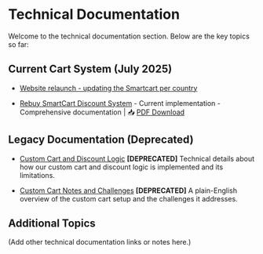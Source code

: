 # Technical Documentation

Welcome to the technical documentation section. Below are the key topics so far:

## Current Cart System (July 2025)

- [Website relaunch - updating the Smartcart per country](smartcart-redesign-update.md)

- [Rebuy SmartCart Discount System](rebuy-smartcart-discount-system.md) - Current implementation - Comprehensive documentation | 📥 [PDF Download](https://github.com/bears-with-benefits/bwb-docs/raw/main/assets/rebuy-smartcart-discount-system.pdf)

## Legacy Documentation (Deprecated)

- [Custom Cart and Discount Logic](custom-cart-and-discount-logic.md) **[DEPRECATED]**
  Technical details about how our custom cart and discount logic is implemented and its limitations.

- [Custom Cart Notes and Challenges](custom-cart-notes-and-challenges.md) **[DEPRECATED]**
  A plain-English overview of the custom cart setup and the challenges it addresses.

## Additional Topics

(Add other technical documentation links or notes here.)
